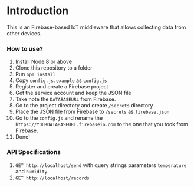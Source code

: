 # Introduction
This is an Firebase-based IoT middleware that allows collecting data from other devices.

### How to use?
1. Install Node 8 or above
2. Clone this repository to a folder
3. Run ```npm install```
4. Copy ```config.js.example``` as ```config.js```
5. Register and create a Firebase project
6. Get the service account and keep the JSON file
7. Take note the ```DATABASEURL``` from Firebase.
8. Go to the project directory and create ```/secrets``` directory
9. Place the JSON file from Firebase to ```/secrets``` as ```firebase.json```
10. Go to the ```config.js``` and rename the ```https://YOURDATABASEURL.firebaseio.com``` to the one that you took from Firebase.
11. Done!

### API Specifications
1. ```GET http://localhost/send``` with query strings parameters ```temperature``` and ```humidity```.
2. ```GET http://localhost/records```